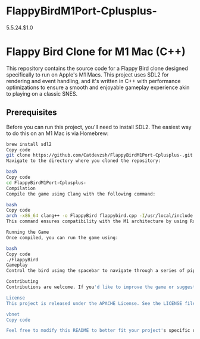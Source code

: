 # FlappyBirdM1Port-Cplusplus-
5.5.24.$1.0
# Flappy Bird Clone for M1 Mac (C++)

This repository contains the source code for a Flappy Bird clone designed specifically to run on Apple's M1 Macs. This project uses SDL2 for rendering and event handling, and it's written in C++ with performance optimizations to ensure a smooth and enjoyable gameplay experience akin to playing on a classic SNES.

## Prerequisites

Before you can run this project, you'll need to install SDL2. The easiest way to do this on an M1 Mac is via Homebrew:

```bash
brew install sdl2
Copy code
git clone https://github.com/Catdevzsh/FlappyBirdM1Port-Cplusplus-.git
Navigate to the directory where you cloned the repository:

bash
Copy code
cd FlappyBirdM1Port-Cplusplus-
Compilation
Compile the game using Clang with the following command:

bash
Copy code
arch -x86_64 clang++ -o FlappyBird flappybird.cpp -I/usr/local/include -L/usr/local/lib -lSDL2 -std=c++11
This command ensures compatibility with the M1 architecture by using Rosetta 2 to handle the x86_64 architecture emulation.

Running the Game
Once compiled, you can run the game using:

bash
Copy code
./FlappyBird
Gameplay
Control the bird using the spacebar to navigate through a series of pipes. The game speeds up and increases in difficulty as your score increases.

Contributing
Contributions are welcome. If you'd like to improve the game or suggest new features, please feel free to fork the repository and submit a pull request.

License
This project is released under the APACHE License. See the LICENSE file for details.

vbnet
Copy code

Feel free to modify this README to better fit your project's specific requirements or to add additional sections as needed.
